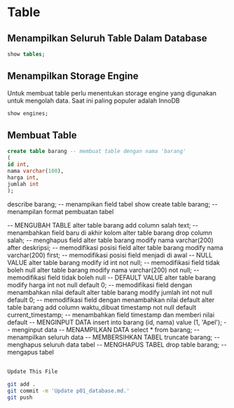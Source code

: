 # Table

## Menampilkan Seluruh Table Dalam Database
```sql
show tables;
```

## Menampilkan Storage Engine
Untuk membuat table perlu menentukan storage engine yang digunakan untuk mengolah data.
Saat ini paling populer adalah InnoDB 
```sql
show engines;
```

## Membuat Table
```sql
create table barang -- membuat table dengan nama 'barang' 
(
id int,
nama varchar(100),
harga int,
jumlah int
);
```

describe barang; -- menampikan field tabel
show create table barang; -- menampilan format pembuatan tabel

-- MENGUBAH TABLE
alter table barang add column salah text; -- menambahkan field baru di akhir kolom
alter table barang drop column salah; --  menghapus field
alter table barang modify nama varchar(200) after deskripsi; -- memodifikasi posisi field
alter table barang modify nama varchar(200) first; -- memodifikasi posisi field menjadi di awal
-- NULL VALUE
alter table barang modify id int not null; -- memodifikasi field tidak boleh null
alter table barang modify nama varchar(200) not null; -- memodifikasi field tidak boleh null
-- DEFAULT VALUE
alter table barang modify harga int not null default 0; -- memodifikasi field dengan menambahkan nilai default
alter table barang modify jumlah int not null default 0; -- memodifikasi field dengan menambahkan nilai default
alter table barang add column waktu_dibuat timestamp not null default current_timestamp; -- menambahkan field timestamp dan memberi nilai default
-- MENGINPUT DATA
insert into barang (id, nama) value (1, 'Apel'); -- menginput data
-- MENAMPILKAN DATA
select * from barang; -- menampilkan seluruh data
-- MEMBERSIHKAN TABEL
truncate barang; -- menghapus seluruh data tabel
-- MENGHAPUS TABEL
drop table barang; -- mengapus tabel


##
```bash
Update This File
```
```bash
git add .
git commit -m 'Update p01_database.md.'
git push

```